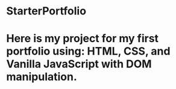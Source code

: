 # StarterPortfolio

# Here is my project for my first portfolio using: HTML, CSS, and Vanilla JavaScript with DOM manipulation. 
